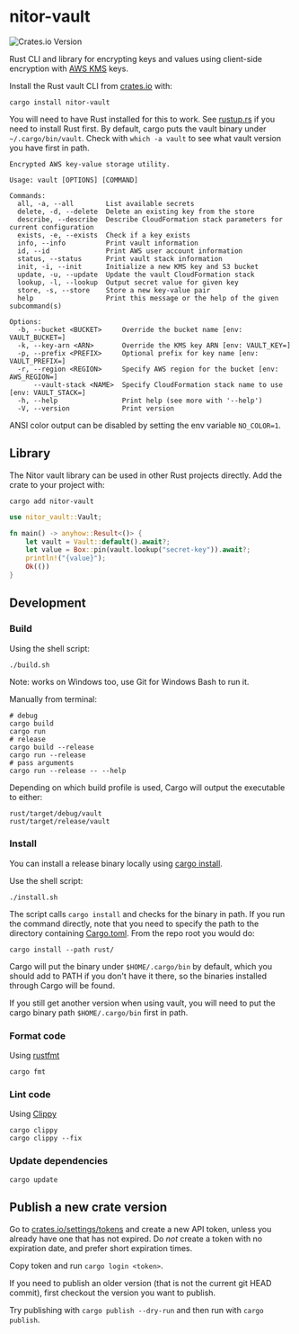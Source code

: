 # nitor-vault

![Crates.io Version](https://img.shields.io/crates/v/nitor-vault)

Rust CLI and library for encrypting keys and values using client-side encryption
with [AWS KMS](https://aws.amazon.com/kms/) keys.

Install the Rust vault CLI from [crates.io](https://crates.io/crates/nitor-vault) with:

```terminal
cargo install nitor-vault
```

You will need to have Rust installed for this to work.
See [rustup.rs](https://rustup.rs) if you need to install Rust first.
By default, cargo puts the vault binary under `~/.cargo/bin/vault`.
Check with `which -a vault` to see what vault version you have first in path.

```console
Encrypted AWS key-value storage utility.

Usage: vault [OPTIONS] [COMMAND]

Commands:
  all, -a, --all        List available secrets
  delete, -d, --delete  Delete an existing key from the store
  describe, --describe  Describe CloudFormation stack parameters for current configuration
  exists, -e, --exists  Check if a key exists
  info, --info          Print vault information
  id, --id              Print AWS user account information
  status, --status      Print vault stack information
  init, -i, --init      Initialize a new KMS key and S3 bucket
  update, -u, --update  Update the vault CloudFormation stack
  lookup, -l, --lookup  Output secret value for given key
  store, -s, --store    Store a new key-value pair
  help                  Print this message or the help of the given subcommand(s)

Options:
  -b, --bucket <BUCKET>     Override the bucket name [env: VAULT_BUCKET=]
  -k, --key-arn <ARN>       Override the KMS key ARN [env: VAULT_KEY=]
  -p, --prefix <PREFIX>     Optional prefix for key name [env: VAULT_PREFIX=]
  -r, --region <REGION>     Specify AWS region for the bucket [env: AWS_REGION=]
      --vault-stack <NAME>  Specify CloudFormation stack name to use [env: VAULT_STACK=]
  -h, --help                Print help (see more with '--help')
  -V, --version             Print version
```

ANSI color output can be disabled by setting the env variable `NO_COLOR=1`.

## Library

The Nitor vault library can be used in other Rust projects directly.
Add the crate to your project with:

```shell
cargo add nitor-vault
```

```rust
use nitor_vault::Vault;

fn main() -> anyhow::Result<()> {
    let vault = Vault::default().await?;
    let value = Box::pin(vault.lookup("secret-key")).await?;
    println!("{value}");
    Ok(())
}
```

## Development

### Build

Using the shell script:

```shell
./build.sh
```

Note: works on Windows too, use Git for Windows Bash to run it.

Manually from terminal:

```shell
# debug
cargo build
cargo run
# release
cargo build --release
cargo run --release
# pass arguments
cargo run --release -- --help
```

Depending on which build profile is used, Cargo will output the executable to either:

```shell
rust/target/debug/vault
rust/target/release/vault
```

### Install

You can install a release binary locally
using [cargo install](https://doc.rust-lang.org/cargo/commands/cargo-install.html).

Use the shell script:

```shell
./install.sh
```

The script calls `cargo install` and checks for the binary in path.
If you run the command directly,
note that you need to specify the path to the directory containing [Cargo.toml](./Cargo.toml).
From the repo root you would do:

```shell
cargo install --path rust/
```

Cargo will put the binary under `$HOME/.cargo/bin` by default,
which you should add to PATH if you don't have it there,
so the binaries installed through Cargo will be found.

If you still get another version when using vault,
you will need to put the cargo binary path `$HOME/.cargo/bin` first in path.

### Format code

Using [rustfmt](https://github.com/rust-lang/rustfmt)

```shell
cargo fmt
```

### Lint code

Using [Clippy](https://github.com/rust-lang/rust-clippy)

```shell
cargo clippy
cargo clippy --fix
```

### Update dependencies

```shell
cargo update
```

## Publish a new crate version

Go to [crates.io/settings/tokens](https://crates.io/settings/tokens) and create a new API token,
unless you already have one that has not expired.
Do _not_ create a token with no expiration date,
and prefer short expiration times.

Copy token and run `cargo login <token>`.

If you need to publish an older version (that is not the current git HEAD commit),
first checkout the version you want to publish.

Try publishing with `cargo publish --dry-run` and then run with `cargo publish`.
